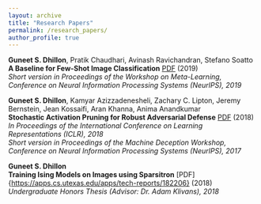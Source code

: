 ```yaml
---
layout: archive
title: "Research Papers"
permalink: /research_papers/
author_profile: true
---
```


**Guneet S. Dhillon**, Pratik Chaudhari, Avinash Ravichandran, Stefano Soatto</br>
**A Baseline for Few-Shot Image Classification** [PDF](https://arxiv.org/pdf/1909.02729.pdf) (2019)</br>
*Short version in Proceedings of the Workshop on Meta-Learning, Conference on Neural Information Processing Systems (NeurIPS), 2019*

**Guneet S. Dhillon**, Kamyar Azizzadenesheli, Zachary C. Lipton, Jeremy Bernstein, Jean Kossaifi, Aran Khanna, Anima Anandkumar</br>
**Stochastic Activation Pruning for Robust Adversarial Defense** [PDF](https://openreview.net/forum?id=H1uR4GZRZ) (2018)</br>
*In Proceedings of the International Conference on Learning Representations (ICLR), 2018*</br>
*Short version in Proceedings of the Machine Deception Workshop, Conference on Neural Information Processing Systems (NeurIPS), 2017*

**Guneet S. Dhillon**</br>
**Training Ising Models on Images using Sparsitron** [PDF]{https://apps.cs.utexas.edu/apps/tech-reports/182206} (2018)</br>
*Undergraduate Honors Thesis (Advisor: Dr. Adam Klivans), 2018*

